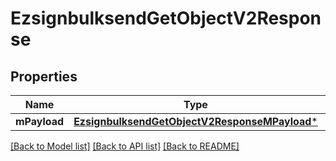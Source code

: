 # EzsignbulksendGetObjectV2Response

## Properties
Name | Type | Description | Notes
------------ | ------------- | ------------- | -------------
**mPayload** | [**EzsignbulksendGetObjectV2ResponseMPayload***](EzsignbulksendGetObjectV2ResponseMPayload.md) |  | 

[[Back to Model list]](../README.md#documentation-for-models) [[Back to API list]](../README.md#documentation-for-api-endpoints) [[Back to README]](../README.md)


